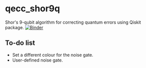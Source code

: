 # qecc_shor9q
Shor's 9-qubit algorithm for correcting quantum errors using Qiskit package.
[![Binder](https://mybinder.org/badge_logo.svg)](https://mybinder.org/v2/gh/sebastianvromero/qecc_shor9q/HEAD)

## To-do list
- Set a different colour for the noise gate.
- User-defined noise gate.
